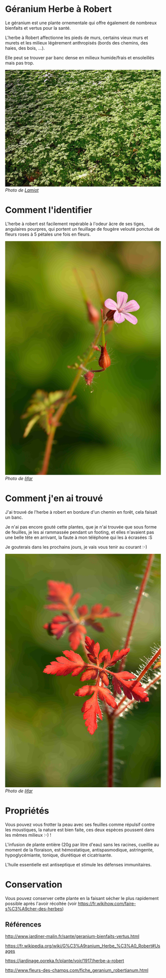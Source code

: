 # Géranium Herbe à Robert

Le géranium est une plante ornementale qui offre également de nombreux bienfaits et vertus pour la santé.

L'herbe à Robert affectionne les pieds de murs, certains vieux murs et murets et les milieux légèrement anthropisés (bords des chemins, des haies, des bois, ...).

Elle peut se trouver par banc dense en milieux humide/frais et ensoleillés mais pas trop. 

![banc](banc.jpg)
_Photo de [Lamiot](https://commons.wikimedia.org/wiki/User:Lamiot)_

# Comment l'identifier

L'herbe à robert est facilement repérable à l'odeur âcre de ses tiges, angulaires pourpres, qui portent un feuillage de fougère velouté ponctué de fleurs roses à 5 pétales une fois en fleurs.

![fleur](fleur.jpg)
_Photo de [Iifar](https://commons.wikimedia.org/wiki/User:Iifar)_

# Comment j'en ai trouvé

J'ai trouvé de l'herbe à robert en bordure d'un chemin en forêt, cela faisait un banc. 

Je n'ai pas encore gouté cette plantes, que je n'ai trouvée que sous forme de feuilles, je les ai rammassée pendant un footing, et elles n'avaient pas une belle tête en arrivant, la faute à mon téléphone qui les à écrasées :S

Je gouterais dans les prochains jours, je vais vous tenir au courant :-)

![feuilles rouges](feuillesRouges.jpg)
_Photo de [Iifar](https://commons.wikimedia.org/wiki/User:Iifar)_

# Propriétés

Vous pouvez vous frotter la peau avec ses feuilles comme répulsif contre les moustiques, la nature est bien faite, ces deux espèces poussent dans les mêmes milieux :-) !

L'infusion de plante entière (20g par litre d'eau) sans les racines, cueillie au moment de la floraison, est hémostatique, antispasmodique, astringente, hypoglycémiante, tonique, diurétique et cicatrisante.

L'huile essentielle est antiseptique et stimule les défenses immunitaires.

# Conservation

Vous pouvez conserver cette plante en la faisant sécher le plus rapidement possible après l'avoir récoltée (voir https://fr.wikihow.com/faire-s%C3%A9cher-des-herbes)

## Références

http://www.jardiner-malin.fr/sante/geranium-bienfaits-vertus.html

https://fr.wikipedia.org/wiki/G%C3%A9ranium_Herbe_%C3%A0_Robert#Usages

https://jardinage.ooreka.fr/plante/voir/1917/herbe-a-robert

http://www.fleurs-des-champs.com/fiche_geranium_robertianum.html
